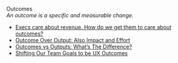 Outcomes  
_An outcome is a specific and measurable change._

*   [Execs care about revenue. How do we get them to care about outcomes?](https://medium.com/@jboogie/execs-care-about-revenue-how-do-we-get-them-to-care-about-outcomes-5d541a823358)  
*   [Outcome Over Output: Also Impact and Effort](https://medium.com/@kentbeck_7670/outcome-over-output-also-impact-and-effort-8f9eb0ce0dbb)  
*   [Outcomes vs Outputs: What’s The Difference?](https://www.bmc.com/blogs/outcomes-vs-outputs/)  
*   [Shifting Our Team Goals to be UX Outcomes](https://medium.com/creating-a-ux-strategy-playbook/shifting-our-team-goals-to-be-ux-outcomes-4ae526975bf3)  
